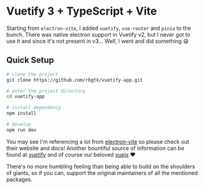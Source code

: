 # Vuetify 3 + TypeScript + Vite

Starting from `electron-vite`, I added `vuetify`, `vue-router` and `pinia` to the bunch.
There was native electron support in Vuetify v2, but I never got to use it and since it's not present in v3... Well, I went and did something :smiley:

## Quick Setup

```sh
# clone the project
git clone https://github.com/rbgtk/vuetify-app.git

# enter the project directory
cd vuetify-app

# install dependency
npm install

# develop
npm run dev
```

You may see I'm referencing a lot from [electron-vite](https://electron-vite.github.io/) so please check out their website and docs!
Another bountiful source of information can be found at [vuetify](https://vuetifyjs.com/) and of course our beloved [vuejs](https://vuejs.org/) :heart:

There's no more humbling feeling than being able to build on the shoulders of giants, so if you can, support the original maintainers of all the mentioned packages.
